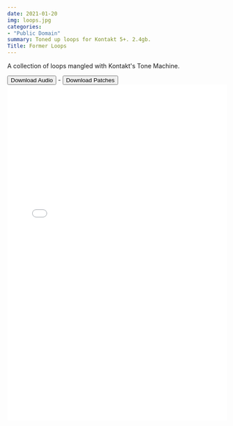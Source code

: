 ```yaml
---
date: 2021-01-20
img: loops.jpg
categories: 
- "Public Domain"
summary: Toned up loops for Kontakt 5+. 2.4gb.
Title: Former Loops
---
```




A collection of loops mangled with Kontakt's Tone Machine.

<div class="buttons"> <a href="https://www.dropbox.com/sh/itp9g5u0wggb698/AADGU887KgCZkKQh4LaIlmQva?dl=0"> <button>Download Audio</button></a> - <a href="https://github.com/publicsamples/Akai-AX80"> <button>Download Patches</button></a></div>
 
 
  
<iframe width="100%" height="770px" src="/Demos/demos/formerloops.html" frameborder="0" allow="accelerometer; autoplay; clipboard-write; encrypted-media; gyroscope; picture-in-picture" allowfullscreen></iframe>




